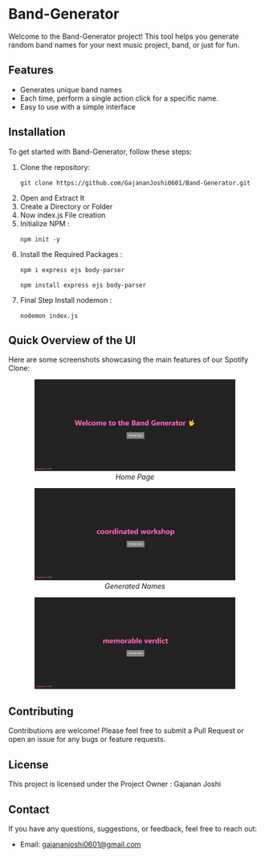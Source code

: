 <h1>Band-Generator</h1>

<p>Welcome to the Band-Generator project! This tool helps you generate random band names for your next music project, band, or just for fun.</p>

<h2 id="features">Features</h2>
<ul>
    <li>Generates unique band names</li>
    <li>Each time, perform a single action click for a specific name.</li>
    <li>Easy to use with a simple interface</li>
</ul>

<h2 id="installation">Installation</h2>
<p>To get started with Band-Generator, follow these steps:</p>
<ol>
    <li>Clone the repository:</li> 
    <pre><code>git clone https://github.com/GajananJoshi0601/Band-Generator.git</code></pre>
    <li>Open and Extract It</li>
    <li>Create a Directory or Folder</li>
    <li>Now index.js File creation</li>
    <li>Initialize NPM : </li>
    <pre><code>npm init -y</code></pre>
    <li>Install the Required Packages : </li>
    <pre><code>npm i express ejs body-parser</code></pre>
    <pre><code>npm install express ejs body-parser</code></pre>
    <li>Final Step Install nodemon : </li>
    <pre><code>nodemon index.js</code></pre>
    
</ol>
<h2 id="overview">Quick Overview of the UI</h2>
<p>Here are some screenshots showcasing the main features of our Spotify Clone:</p>

<p align="center">
    <img src="/SS/ss-1.jpg" alt="Home Page" width="400">
    <br>
    <em>Home Page</em>
</p>

<p align="center">
    <img src="/SS/ss-2.jpg" alt="Generated Name" width="400">
    <br>
    <em>Generated Names</em>
</p>

<p align="center">
    <img src="/SS/ss-3.jpg" alt="Generated Name" width="400">
    <br>
</p>


<h2 id="contributing">Contributing</h2>
<p>Contributions are welcome! Please feel free to submit a Pull Request or open an issue for any bugs or feature requests.</p>

<h2 id="license">License</h2>
<p>This project is licensed under the Project Owner : Gajanan Joshi</p>

<h2 id="contact">Contact</h2>
<p>If you have any questions, suggestions, or feedback, feel free to reach out:</p>
<ul>
    <li>Email: <a href="mailto:gajananjoshi0601@gmail.com">gajananjoshi0601@gmail.com</a></li>


</body>
</html>
